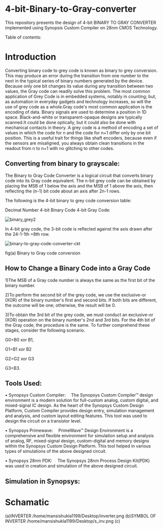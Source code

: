 # 4-bit-Binary-to-Gray-converter
This repository presents the design of 4-bit BINARY TO GRAY CONVERTER implemented using Synopsis Custom Compiler on 28nm CMOS Technology.

Table of contents:






# Introduction
Converting binary code to grey code is known as binary to grey conversion. This may produce an error during the transition from one number to the next in the typical series of binary numbers generated by the device. Because only one bit changes its value during any transition between two values, the Gray code can readily solve this problem. The most common application of Grey Code is in embedded systems, notably in counting; but, as automation in everyday gadgets and technology increases, so will the use of grey code as a whole.Gray code's most common application is the encoding of data. Binary signals are used to determine a position in 1D space. Black-and-white or transparent-opaque designs are typically scanned.It could be done optically, but it could also be done with mechanical contacts in theory. A grey code is a method of encoding a set of values in which the code for n and the code for n+1 differ only by one bit position. This is a useful trait for things like shaft encoders, because even if the sensors are misaligned, you always obtain clean transitions in the readout from n to n+1 with no glitching to other codes.


## Converting from binary to grayscale:


The Binary to Gray Code Converter is a logical circuit that converts binary code into its Gray code equivalent. The n-bit grey code can be obtained by placing the MSB of 1 below the axis and the MSB of 1 above the axis, then reflecting the (n-1) bit code about an axis after 2n-1 rows.

The following is the 4-bit binary to grey code conversion table:

Decimal Number	4-bit Binary Code	4-bit Gray Code:

![binary_grey2](https://user-images.githubusercontent.com/100235259/155311681-38be9f41-85b3-4843-af50-96da6f6f1473.jpg)



In 4-bit gray code, the 3-bit code is reflected against the axis drawn after the 24-1-1th =8th row.

![binary-to-gray-code-converter-ckt](https://user-images.githubusercontent.com/100235259/155311927-7f023274-42e0-43ac-98ad-895c4b28f373.png)

fig(a) Binary to Gray code conversion


## How to Change a Binary Code into a Gray Code


1)The MSB of a Gray code number is always the same as the first bit of the binary number.


2)To perform the second bit of the grey code, we use the exclusive-or (XOR) of the binary number's first and second bits. If both bits are different, the outcome will be one; otherwise, the result will be 0.


3)To obtain the 3rd bit of the grey code, we must conduct an exclusive-or (XOR) operation on the binary number's 2nd and 3rd bits. For the 4th bit of the Gray code, the procedure is the same. To further comprehend these stages, consider the following scenario.




G0=B0 xor B1,




G1=B1 xor B2

G2=G2 xor G3

G3=B3.


## Tools Used:


• Synopsys Custom Compiler:
 The Synopsys Custom Compiler™ design environment is a modern solution for full-custom analog, custom digital, and mixed-signal IC design. As the heart of the Synopsys Custom Design Platform, Custom Compiler provides design entry, simulation management and analysis, and custom layout editing features. This tool was used to design the circuit on a transistor level.
 

• Synopsys Primewave:
 PrimeWave™ Design Environment is a comprehensive and flexible environment for simulation setup and analysis of analog, RF, mixed-signal design, custom-digital and memory designs within the Synopsys Custom Design Platform. This tool helped in various types of simulations of the above designed circuit.
 


• Synopsys 28nm PDK:
 The Synopsys 28nm Process Design Kit(PDK) was used in creation and simulation of the above designed circuit.
 

## Simulation in Synopsys:
# Schamatic
(a)INVERTER
/home/mansishukla1199/Desktop/inverter.png
(b)SYMBOL OF INVERTER
/home/mansishukla1199/Desktop/s_inv.png
(c)

